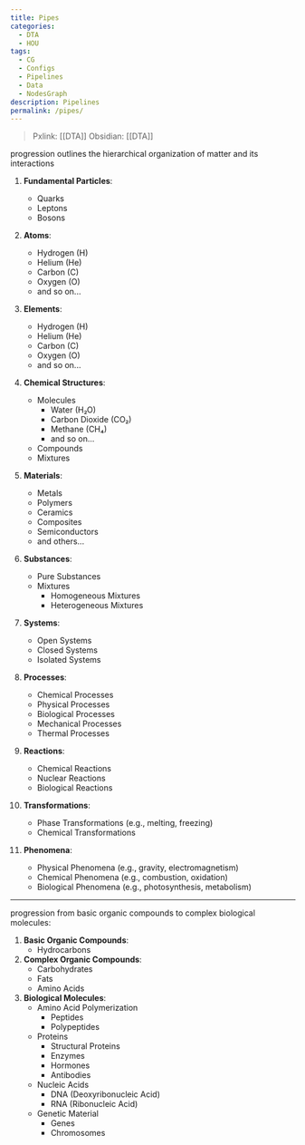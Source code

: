 ```yaml
---
title: Pipes
categories:
  - DTA
  - HOU
tags:
  - CG
  - Configs
  - Pipelines
  - Data
  - NodesGraph
description: Pipelines
permalink: /pipes/
---
```

> Pxlink: [[DTA]]
>Obsidian: [[DTA]] 

progression outlines the hierarchical organization of matter and its interactions

1. **Fundamental Particles**:
    
    - Quarks
    - Leptons
    - Bosons
2. **Atoms**:
    
    - Hydrogen (H)
    - Helium (He)
    - Carbon (C)
    - Oxygen (O)
    - and so on...
3. **Elements**:
    
    - Hydrogen (H)
    - Helium (He)
    - Carbon (C)
    - Oxygen (O)
    - and so on...
4. **Chemical Structures**:
    
    - Molecules
        - Water (H₂O)
        - Carbon Dioxide (CO₂)
        - Methane (CH₄)
        - and so on...
    - Compounds
    - Mixtures
5. **Materials**:
    
    - Metals
    - Polymers
    - Ceramics
    - Composites
    - Semiconductors
    - and others...
6. **Substances**:
    
    - Pure Substances
    - Mixtures
        - Homogeneous Mixtures
        - Heterogeneous Mixtures
7. **Systems**:
    
    - Open Systems
    - Closed Systems
    - Isolated Systems
8. **Processes**:
    
    - Chemical Processes
    - Physical Processes
    - Biological Processes
    - Mechanical Processes
    - Thermal Processes
9. **Reactions**:
    
    - Chemical Reactions
    - Nuclear Reactions
    - Biological Reactions
10. **Transformations**:
    
    - Phase Transformations (e.g., melting, freezing)
    - Chemical Transformations
11. **Phenomena**:
    
    - Physical Phenomena (e.g., gravity, electromagnetism)
    - Chemical Phenomena (e.g., combustion, oxidation)
    - Biological Phenomena (e.g., photosynthesis, metabolism)


------------------------


progression from basic organic compounds to complex biological molecules:

1. **Basic Organic Compounds**:
    - Hydrocarbons
2. **Complex Organic Compounds**:
    - Carbohydrates
    - Fats
    - Amino Acids
3. **Biological Molecules**:
    - Amino Acid Polymerization
        - Peptides
        - Polypeptides
    - Proteins
        - Structural Proteins
        - Enzymes
        - Hormones
        - Antibodies
    - Nucleic Acids
        - DNA (Deoxyribonucleic Acid)
        - RNA (Ribonucleic Acid)
    - Genetic Material
        - Genes
        - Chromosomes